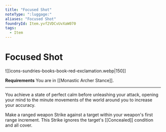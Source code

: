 ```yaml
---
title: "Focused Shot"
noteType: ":luggage:"
aliases: "Focused Shot"
foundryId: Item.yvf2VDCvUvXaW070
tags:
  - Item
---
```


# Focused Shot
![[icons-sundries-books-book-red-exclamation.webp|150]]

**Requirements** You are in [[Monastic Archer Stance]].

* * *

You achieve a state of perfect calm before unleashing your attack, opening your mind to the minute movements of the world around you to increase your accuracy.

Make a ranged weapon Strike against a target within your weapon's first range increment. This Strike ignores the target's [[Concealed]] condition and all cover.
